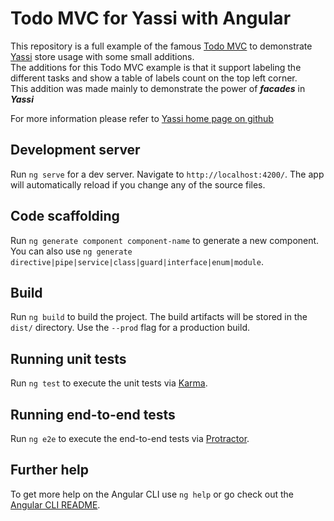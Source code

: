 # Todo MVC for Yassi with Angular

This repository is a full example of the famous [Todo MVC](http://todomvc.com/) to demonstrate [Yassi](https://github.com/KErez/yassi) store usage with some small additions.  
The additions for this Todo MVC example is that it support labeling the different tasks and show a table of labels count on the top left corner.  
This addition was made mainly to demonstrate the power of _**facades**_ in **_Yassi_**

For more information please refer to [Yassi home page on github](https://github.com/KErez/yassi)

## Development server

Run `ng serve` for a dev server. Navigate to `http://localhost:4200/`. The app will automatically reload if you change any of the source files.

## Code scaffolding

Run `ng generate component component-name` to generate a new component. You can also use `ng generate directive|pipe|service|class|guard|interface|enum|module`.

## Build

Run `ng build` to build the project. The build artifacts will be stored in the `dist/` directory. Use the `--prod` flag for a production build.

## Running unit tests

Run `ng test` to execute the unit tests via [Karma](https://karma-runner.github.io).

## Running end-to-end tests

Run `ng e2e` to execute the end-to-end tests via [Protractor](http://www.protractortest.org/).

## Further help

To get more help on the Angular CLI use `ng help` or go check out the [Angular CLI README](https://github.com/angular/angular-cli/blob/master/README.md).
